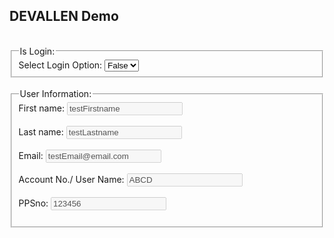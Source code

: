 <html>
<head>
    <meta charset="UTF-8">
    <meta name="viewport" content="width=device-width, initial-scale=1.0">
    <title>Login Option</title>
</head>
<body>

<h2>DEVALLEN Demo</h2>
<br/>
<fieldset>
    <legend>Is Login:</legend>
    <label for="isLoginSelect">Select Login Option:</label>
    <select id="isLoginSelect" name="isLogin" onchange="getIsAllowEdit()">
        <option value="true">True</option>
        <option value="false" selected>False</option>
    </select>
</fieldset>
<br/>

<fieldset>
    <legend>User Information:</legend>
    <label for="fnameInput">First name:</label>
    <input type="text" id="fnameInput" name="fnameInput" disabled="true" value="testFirstname"><br><br>
    <label for="lnameInput">Last name:</label>
    <input type="text" id="lnameInput" name="lnameInput" disabled="true" value="testLastname"><br><br>
    <label for="emailInput">Email:</label>
    <input type="email" id="emailInput" name="emailInput" disabled="true" value="testEmail@email.com"><br><br>
	<label for="AccNoInput">Account No./ User Name:</label>
    <input type="text" id="AccNoInput" name="AccNoInput" disabled="true" value="ABCD"><br><br>
    <label for="PPSno">PPSno:</label>
    <input type="text" id="PPSno" name="PPSno" disabled="true" value="123456"><br><br>
</fieldset>

<style type='text/css'>
	.embeddedMessagingConversationButton {
		background-color: #F36F21;
		font-family: "Arial", sans-serif;
	}
	.embeddedMessagingConversationButton:focus {
		outline: 1px solid #F36F21;
    }
</style>


<script type='text/javascript'>

	

	function getIsAllowEdit() {
		const selectElement = document.getElementById('isLoginSelect');
		const selectedValue = selectElement.value;
		console.log("getIsAllowEdit.isLogin: ", selectedValue);
		
		// Convert string to boolean
		return !(selectedValue === 'true' || selectedValue === true);
	}
    
	function initEmbeddedMessaging() {
		window.addEventListener(
			"onEmbeddedMessagingButtonClicked", () => {
				const isAllowEdit = getIsAllowEdit();
				embeddedservice_bootstrap.prechatAPI.setHiddenPrechatFields({
				"PPSno": PPSno.value,
				"isLogin": !isAllowEdit,
				});

			        const preChatDataEvent = new CustomEvent('prechatdata', {
			            detail: {
			                firstName: isAllowEdit ? '' : fnameInput.value,
			                lastName: isAllowEdit ? '' : lnameInput.value,
			                email: isAllowEdit ? '' : emailInput.value,
			                accountNo: isAllowEdit ? '' : AccNoInput.value,
			                isEditable: isAllowEdit
			            }
			        });
			
			        console.log("onEmbeddedMessagingButtonClicked.prechatdata: ",preChatDataEvent );
				this.dispatchEvent(preChatDataEvent);
			}
		);

		this.template.addEventListener('prechatdata', this.handlePrechatSubmit.bind(this));
	
	
		try {
			embeddedservice_bootstrap.settings.language = 'en_US'; // For example, enter 'en' or 'en-US'

			embeddedservice_bootstrap.init(
				'00D1e0000000pRK',
				'github2',
				'https://hkbn--devallen.sandbox.my.site.com/ESWgithub21727943898368',
				{
					scrt2URL: 'https://hkbn--devallen.sandbox.my.salesforce-scrt.com'
				}
			);
		} catch (err) {
			console.error('Error loading Embedded Messaging: ', err);
		}
	};


	handlePrechatSubmit(event) {
        const { firstName, lastName, email, accountNo, isEditable } = event.detail;
        
        console.log('Pre-chat Data:', {
            firstName,
            lastName,
            email,
            accountNo,
            isEditable
        });
    }
</script>
<script type='text/javascript' src='https://hkbn--devallen.sandbox.my.site.com/ESWgithub21727943898368/assets/js/bootstrap.min.js' onload='initEmbeddedMessaging()'></script>


</body>
</html>
